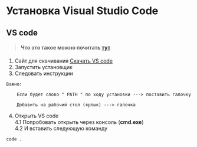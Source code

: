 # Установка Visual Studio Code
## VS code

> #### Что это такое можно почитать [тут](/two/Работа/Редакторы/VS_code/about.md)

1. Сайт для скачивания 
[Скачать VS code](https://code.visualstudio.com/download)
2. Запустить установщик
3. Следовать инструкции  

```
Важно:

    Если будет слово " PATH " по ходу установки ---> поставить галочку 

    Добавить на рабочий стол (ярлык) ---> галочка 
```

4. Открыть VS code  
    4.1 Попробовать открыть через консоль (**cmd.exe**)  
    4.2 И вставить следующую команду
```
code .
```

<br></br>
<br></br>


